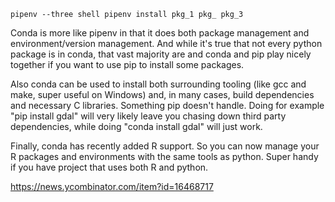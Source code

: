 `pipenv --three shell pipenv install pkg_1 pkg_ pkg_3`

Conda is more like pipenv in that it does both package management and environment/version management. And while it's true that not every python package is in conda, that vast majority are and conda and pip play nicely together if you want to use pip to install some packages.

Also conda can be used to install both surrounding tooling (like gcc and make, super useful on Windows) and, in many cases, build dependencies and necessary C libraries. Something pip doesn't handle. Doing for example "pip install gdal" will very likely leave you chasing down third party dependencies, while doing "conda install gdal" will just work.

Finally, conda has recently added R support. So you can now manage your R packages and environments with the same tools as python. Super handy if you have project that uses both R and python.

https://news.ycombinator.com/item?id=16468717